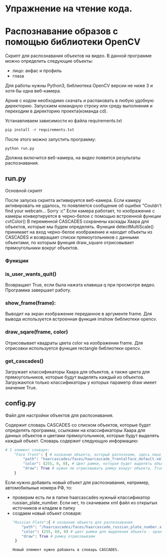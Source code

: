 # Упражнение на чтение кода. 
# Распознавание образов c помощью библиотеки OpenCV

Скрипт для распознавания объектов на видео. В данной программе можно определить следующие объекты:

* лицо: анфас и профиль
* глаза


Для работы нужны Python3, библиотека OpenCV версии не ниже 3 и хотя бы одна веб-камера.

Архив c кодом необходимо скачать и распаковать в любую удобную директорию.
Запускаем командную строку или среду выполнения и переходим в директорию проекта(команда cd).

Устанавливаем зависимости из файла requirements.txt
```Python
pip install -r requirements.txt
```

После этого можно запустить программу:
```
python run.py
```
Должна включится веб-камера, на видео появятся результаты распознавания.


## run.py
Основной скрипт

После запуска скрипта активируется веб-камера. Если камеру активировать не удалось, то появляется сообщение об ошибке "Couldn't find your webcam... Sorry :c"
Если камера работает, то изображение с камеры конвертируется в черно-белое с помощью встроенной функции cvtColor()
В переменной CASCADES сохранены каскады Хаара для объектов, которые мы будем определять.
Функция detectMultiScale() принимает на вход черно-белое изображение и находит объекты из CASCADES и возвращает списки прямоугольников с данными объектами, по которым функция draw_square отрисовывает прямоугольники вокруг объектов.

### Функции 

###  is_user_wants_quit()

Возвращает True, если была нажата клавиша q при просмотре видео. Программа завершает работу.

###  show_frame(frame):

Выводит на экран изображение переданное в аргументе frame. Для вывода используется встроенная функция imshow библиотеки opencv.

### draw_sqare(frame, color)

Отрисовывает квадраты цвета color на изображении frame. Для отрисовки используется функция rectangle библиотеки opencv.

### get_cascades()

Загружает классификаторы Хаара для объектов, а также цвета для прямоугольников, которые будут выделять каждый из объектов.
Загружаются только классификаторы у которых параметр draw имеет значение True.


## config.py
Файл для настройки объектов для распознавания.

Содержит словарь CASCADES со списком объектов, которые будет определять программа, ссылками на классификаторы Хаара для данных объектов и цветами прямоугольников, которые будут выделять каждый объект.
Словарь содержит следующую информацию:
```Python
# 1 элемент словаря:
    "Face front": { # название объекта, который распознаем, здесь лицо в анфас
        "path": "haarcascades/faces/haarcascade_frontalface_default.xml", # путь к классификатору Хаара для распознавания лица в анфас
        "color": (255, 0, 0), # Цвет рамки, которая будет выделять объект, в данном случае красный
        "draw": True # нужно ли отрисовывать рамку вокруг объекта, True - да, False - нет
    }
```

Если нужно добавить новый объект для распознавания, например, автомобильные номера РФ, то:
* проверим есть ли в папке haarcascades нужный классификатор russian_plate_number. Если нет, то скачиваем xml файл из открытых источников и кладем в папку
* создаем новый объект словаря:
  ```Python
  "Russian Plate":{ # название объекта для распознавания
      "path": "/haarcascades/faces/haarcascade_russian_plate_number.xml" # путь к классификатору для распознавания автомобильных номеров(можно создать новую папку)
      "color": (255, 69, 0) # цвет рамки для выделения объекта - оранжевый
      "draw": True # рамку отрисовываем
   }
  
  Новый элемент нужно добавить в словарь CASCADES.
  
      












